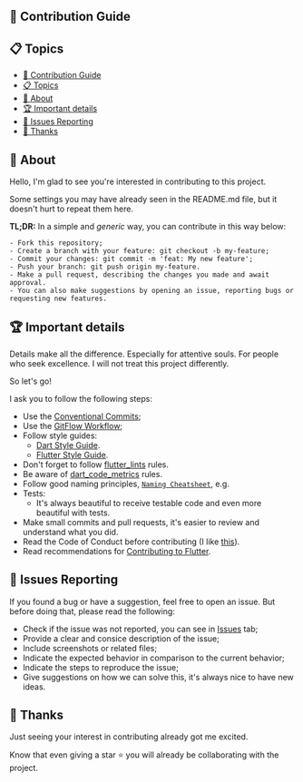 ## 🤝 Contribution Guide

## 📋 Topics
- [🤝 Contribution Guide](#-contribution-guide)
- [📋 Topics](#-topics)
- [🎯 About](#-about)
- [🏆 Important details](#-important-details)
- [🐛 Issues Reporting](#-issues-reporting)
- [🙏 Thanks](#-thanks)

## 🎯 About

Hello, I'm glad to see you're interested in contributing to this project. 

Some settings you may have already seen in the README.md file, but it doesn't hurt to repeat them here.

**TL;DR:** In a simple and *generic* way, you can contribute in this way below: 

```
- Fork this repository;
- Create a branch with your feature: git checkout -b my-feature;
- Commit your changes: git commit -m 'feat: My new feature';
- Push your branch: git push origin my-feature.
- Make a pull request, describing the changes you made and await approval.
- You can also make suggestions by opening an issue, reporting bugs or requesting new features.
```

## 🏆 Important details

Details make all the difference. Especially for attentive souls. For people who seek excellence. I will not treat this project differently. 

So let's go! 

I ask you to follow the following steps:

- Use the [Conventional Commits](https://www.conventionalcommits.org/);
- Use the [GitFlow Workflow](https://www.atlassian.com/br/git/tutorials/comparing-workflows/gitflow-workflow);
- Follow style guides: 
  - [Dart Style Guide](https://dart.dev/guides/language/effective-dart/style).
  - [Flutter Style Guide](https://github.com/flutter/flutter/wiki/Style-guide-for-Flutter-repo).
- Don't forget to follow [flutter_lints](https://pub.dev/packages/flutter_lints) rules.
- Be aware of [dart_code_metrics](https://pub.dev/packages/dart_code_metrics) rules.
- Follow good naming principles, [`Naming Cheatsheet`](https://github.com/kettanaito/naming-cheatsheet), e.g.
- Tests:
  - It's always beautiful to receive testable code and even more beautiful with tests.
- Make small commits and pull requests, it's easier to review and understand what you did.
- Read the Code of Conduct before contributing (I like [this](https://github.com/flutter/flutter/blob/master/CODE_OF_CONDUCT.md)).
- Read recommendations for [Contributing to Flutter](https://github.com/flutter/flutter/blob/master/CONTRIBUTING.md).

## 🐛 Issues Reporting

If you found a bug or have a suggestion, feel free to open an issue. But before doing that, please read the following:

- Check if the issue was not reported, you can see in [Issues](https://github.com/felipecastrosales/site/issues) tab;
- Provide a clear and consice description of the issue; 
- Include screenshots or related files;
- Indicate the expected behavior in comparison to the current behavior;
- Indicate the steps to reproduce the issue;
- Give suggestions on how we can solve this, it's always nice to have new ideas.

## 🙏 Thanks

Just seeing your interest in contributing already got me excited. 

Know that even giving a star ⭐️ you will already be collaborating with the project. 
